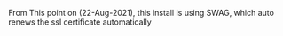 From This point on (22-Aug-2021), this install is using SWAG, which auto renews the ssl certificate automatically
